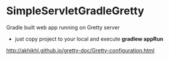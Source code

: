 # SimpleServletGradleGretty
Gradle built web app running on Gretty server

* just copy project to your local and execute <b>gradlew appRun</b>

<url>http://akhikhl.github.io/gretty-doc/Gretty-configuration.html</url>
